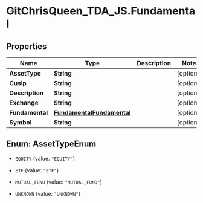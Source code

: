 # GitChrisQueen_TDA_JS.Fundamental

## Properties
Name | Type | Description | Notes
------------ | ------------- | ------------- | -------------
**AssetType** | **String** |  | [optional] 
**Cusip** | **String** |  | [optional] 
**Description** | **String** |  | [optional] 
**Exchange** | **String** |  | [optional] 
**Fundamental** | [**FundamentalFundamental**](FundamentalFundamental.md) |  | [optional] 
**Symbol** | **String** |  | [optional] 


<a name="AssetTypeEnum"></a>
## Enum: AssetTypeEnum


* `EQUITY` (value: `"EQUITY"`)

* `ETF` (value: `"ETF"`)

* `MUTUAL_FUND` (value: `"MUTUAL_FUND"`)

* `UNKNOWN` (value: `"UNKNOWN"`)




